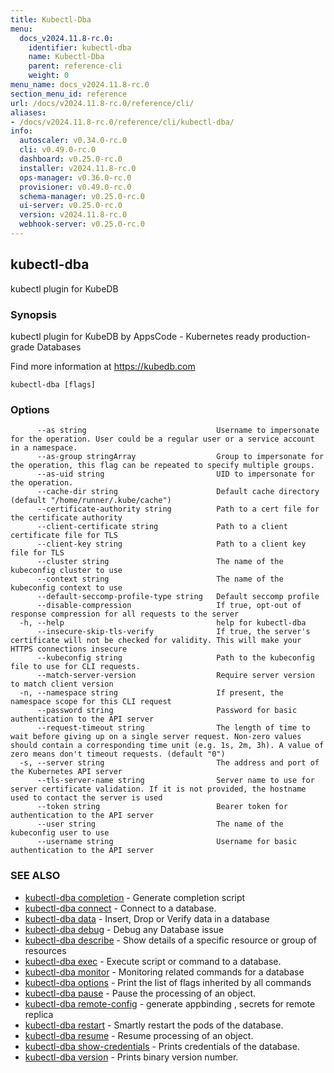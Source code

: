 ```yaml
---
title: Kubectl-Dba
menu:
  docs_v2024.11.8-rc.0:
    identifier: kubectl-dba
    name: Kubectl-Dba
    parent: reference-cli
    weight: 0
menu_name: docs_v2024.11.8-rc.0
section_menu_id: reference
url: /docs/v2024.11.8-rc.0/reference/cli/
aliases:
- /docs/v2024.11.8-rc.0/reference/cli/kubectl-dba/
info:
  autoscaler: v0.34.0-rc.0
  cli: v0.49.0-rc.0
  dashboard: v0.25.0-rc.0
  installer: v2024.11.8-rc.0
  ops-manager: v0.36.0-rc.0
  provisioner: v0.49.0-rc.0
  schema-manager: v0.25.0-rc.0
  ui-server: v0.25.0-rc.0
  version: v2024.11.8-rc.0
  webhook-server: v0.25.0-rc.0
---
```


## kubectl-dba

kubectl plugin for KubeDB

### Synopsis

kubectl plugin for KubeDB by AppsCode - Kubernetes ready production-grade Databases

 Find more information at https://kubedb.com

```
kubectl-dba [flags]
```

### Options

```
      --as string                             Username to impersonate for the operation. User could be a regular user or a service account in a namespace.
      --as-group stringArray                  Group to impersonate for the operation, this flag can be repeated to specify multiple groups.
      --as-uid string                         UID to impersonate for the operation.
      --cache-dir string                      Default cache directory (default "/home/runner/.kube/cache")
      --certificate-authority string          Path to a cert file for the certificate authority
      --client-certificate string             Path to a client certificate file for TLS
      --client-key string                     Path to a client key file for TLS
      --cluster string                        The name of the kubeconfig cluster to use
      --context string                        The name of the kubeconfig context to use
      --default-seccomp-profile-type string   Default seccomp profile
      --disable-compression                   If true, opt-out of response compression for all requests to the server
  -h, --help                                  help for kubectl-dba
      --insecure-skip-tls-verify              If true, the server's certificate will not be checked for validity. This will make your HTTPS connections insecure
      --kubeconfig string                     Path to the kubeconfig file to use for CLI requests.
      --match-server-version                  Require server version to match client version
  -n, --namespace string                      If present, the namespace scope for this CLI request
      --password string                       Password for basic authentication to the API server
      --request-timeout string                The length of time to wait before giving up on a single server request. Non-zero values should contain a corresponding time unit (e.g. 1s, 2m, 3h). A value of zero means don't timeout requests. (default "0")
  -s, --server string                         The address and port of the Kubernetes API server
      --tls-server-name string                Server name to use for server certificate validation. If it is not provided, the hostname used to contact the server is used
      --token string                          Bearer token for authentication to the API server
      --user string                           The name of the kubeconfig user to use
      --username string                       Username for basic authentication to the API server
```

### SEE ALSO

* [kubectl-dba completion](/docs/v2024.11.8-rc.0/reference/cli/kubectl-dba_completion)	 - Generate completion script
* [kubectl-dba connect](/docs/v2024.11.8-rc.0/reference/cli/kubectl-dba_connect)	 - Connect to a database.
* [kubectl-dba data](/docs/v2024.11.8-rc.0/reference/cli/kubectl-dba_data)	 - Insert, Drop or Verify data in a database
* [kubectl-dba debug](/docs/v2024.11.8-rc.0/reference/cli/kubectl-dba_debug)	 - Debug any Database issue
* [kubectl-dba describe](/docs/v2024.11.8-rc.0/reference/cli/kubectl-dba_describe)	 - Show details of a specific resource or group of resources
* [kubectl-dba exec](/docs/v2024.11.8-rc.0/reference/cli/kubectl-dba_exec)	 - Execute script or command to a database.
* [kubectl-dba monitor](/docs/v2024.11.8-rc.0/reference/cli/kubectl-dba_monitor)	 - Monitoring related commands for a database
* [kubectl-dba options](/docs/v2024.11.8-rc.0/reference/cli/kubectl-dba_options)	 - Print the list of flags inherited by all commands
* [kubectl-dba pause](/docs/v2024.11.8-rc.0/reference/cli/kubectl-dba_pause)	 - Pause the processing of an object.
* [kubectl-dba remote-config](/docs/v2024.11.8-rc.0/reference/cli/kubectl-dba_remote-config)	 - generate appbinding , secrets for remote replica
* [kubectl-dba restart](/docs/v2024.11.8-rc.0/reference/cli/kubectl-dba_restart)	 - Smartly restart the pods of the database.
* [kubectl-dba resume](/docs/v2024.11.8-rc.0/reference/cli/kubectl-dba_resume)	 - Resume processing of an object.
* [kubectl-dba show-credentials](/docs/v2024.11.8-rc.0/reference/cli/kubectl-dba_show-credentials)	 - Prints credentials of the database.
* [kubectl-dba version](/docs/v2024.11.8-rc.0/reference/cli/kubectl-dba_version)	 - Prints binary version number.


